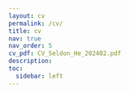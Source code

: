```yaml
---
layout: cv
permalink: /cv/
title: cv
nav: true
nav_order: 5
cv_pdf: CV_Seldon_He_202402.pdf
description: 
toc:
  sidebar: left
---
```

